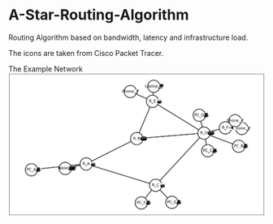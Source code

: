 # A-Star-Routing-Algorithm
Routing Algorithm based on bandwidth, latency and infrastructure load.

The icons are taken from Cisco Packet Tracer.

The Example Network 
![Preview](https://github.com/AndreiVladescu/A-Star-Routing-Algorithm/blob/main/imgs/preview.png?raw=true)